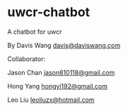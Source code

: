 uwcr-chatbot
============

A chatbot for uwcr

By Davis Wang <davis@daviswang.com>

Collaborator:

Jason Chan <jason810118@gmail.com>

Hong Yang <hongyi192@gmail.com>

Leo Liu <leoliuzx@hotmail.com>